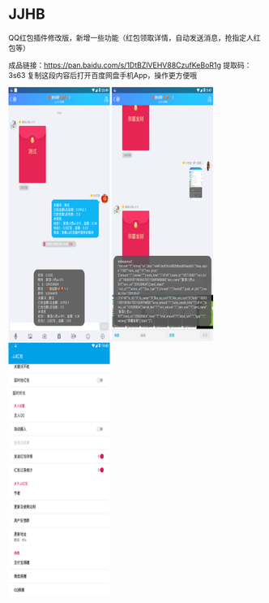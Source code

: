 # JJHB
QQ红包插件修改版，新增一些功能（红包领取详情，自动发送消息，抢指定人红包等）

成品链接：https://pan.baidu.com/s/1DtBZlVEHV88CzufKeBoR1g 
提取码：3s63 
复制这段内容后打开百度网盘手机App，操作更方便哦

<img src="/png/1.png" width="200" height="500">

<img src="/png/2.png" width="200" height="500">

<img src="/png/3.png" width="200" height="500">
